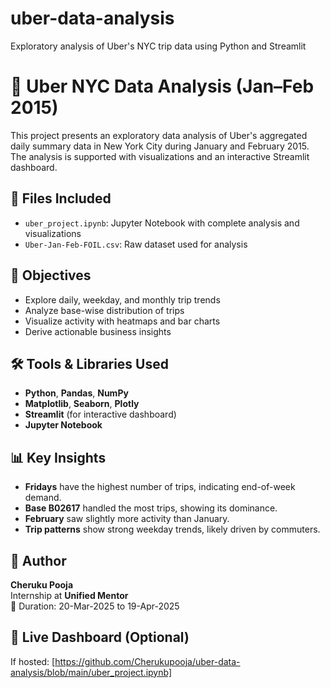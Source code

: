 # uber-data-analysis
Exploratory analysis of Uber's NYC trip data using Python and Streamlit
# 🚖 Uber NYC Data Analysis (Jan–Feb 2015)

This project presents an exploratory data analysis of Uber's aggregated daily summary data in New York City during January and February 2015. The analysis is supported with visualizations and an interactive Streamlit dashboard.

## 📁 Files Included
- `uber_project.ipynb`: Jupyter Notebook with complete analysis and visualizations
- `Uber-Jan-Feb-FOIL.csv`: Raw dataset used for analysis

## 🎯 Objectives
- Explore daily, weekday, and monthly trip trends
- Analyze base-wise distribution of trips
- Visualize activity with heatmaps and bar charts
- Derive actionable business insights

## 🛠️ Tools & Libraries Used
- **Python**, **Pandas**, **NumPy**
- **Matplotlib**, **Seaborn**, **Plotly**
- **Streamlit** (for interactive dashboard)
- **Jupyter Notebook**

## 📊 Key Insights
- **Fridays** have the highest number of trips, indicating end-of-week demand.
- **Base B02617** handled the most trips, showing its dominance.
- **February** saw slightly more activity than January.
- **Trip patterns** show strong weekday trends, likely driven by commuters.

## 👤 Author
**Cheruku Pooja**  
Internship at **Unified Mentor**  
📅 Duration: 20-Mar-2025 to 19-Apr-2025

## 🚀 Live Dashboard (Optional)
If hosted: [https://github.com/Cherukupooja/uber-data-analysis/blob/main/uber_project.ipynb]  




